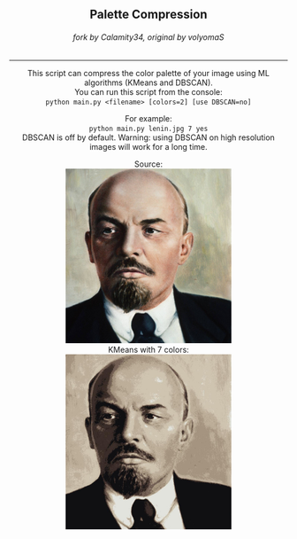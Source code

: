 <center>
<h2>Palette Compression</h2>
<h6>fork by Calamity34, original by volyomaS</h6>

---
This script can compress the color palette of your image using ML algorithms (KMeans and DBSCAN).\
You can run this script from the console:\
`python main.py <filename> [colors=2] [use DBSCAN=no]`

For example:\
`python main.py lenin.jpg 7 yes`\
DBSCAN is off by default. Warning: using DBSCAN on high resolution images will work for a long time.

Source:\
<img src="https://github.com/Calamity34/palette_compression/raw/master/imgs/lenin.jpg" alt="Lenin in full colors" width="300">\
KMeans with 7 colors:\
<img src="https://github.com/Calamity34/palette_compression/raw/master/imgs/lenin_kmeans_7.jpg" alt="Lenin in 7 colors" width="300">
</center>
